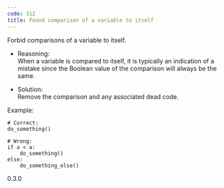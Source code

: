 ```yaml
---
code: 312
title: Found comparison of a variable to itself
---
```


Forbid comparisons of a variable to itself.

  - Reasoning:  
    When a variable is compared to itself, it is typically an indication
    of a mistake since the Boolean value of the comparison will always
    be the same.

  - Solution:  
    Remove the comparison and any associated dead code.

Example:

    # Correct:
    do_something()
    
    # Wrong:
    if a < a:
        do_something()
    else:
        do_something_else()

<div class="versionadded">

0.3.0

</div>